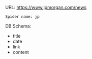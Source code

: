 URL: https://www.jpmorgan.com/news

    Spider name: jp

DB Schema:
- title
- date
- link
- content

